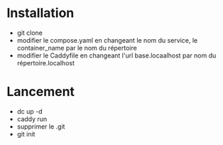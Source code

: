 # Installation

- git clone
- modifier le compose.yaml en changeant le nom du service, le container_name  par le nom du répertoire
- modifier le Caddyfile en changeant l'url base.locaalhost par nom du répertoire.localhost

# Lancement

- dc up -d
- caddy run
- supprimer le .git
- git init
